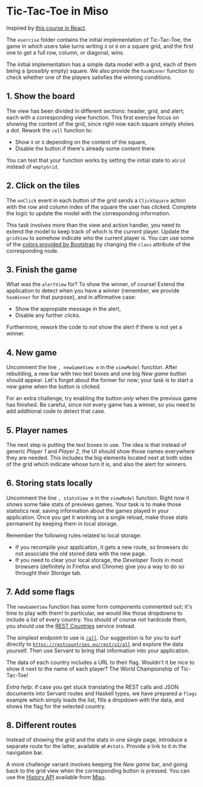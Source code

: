 # Tic-Tac-Toe in Miso

Inspired by [this course in React](https://egghead.io/lessons/javascript-create-a-2-dimensional-grid-for-our-tic-tac-toe-game).

The `exercise` folder contains the initial implementation of Tic-Tac-Toe, the game in which users take turns writing `X` or `O` on a square grid, and the first one to get a full row, column, or diagonal, wins.

The initial implementation has a simple data model with a grid, each of them being a (possibly empty) square. We also provide the `hasWinner` function to check whether one of the players satisfies the winning conditions.

## 1. Show the board

The view has been divided in different sections: header, grid, and alert; each with a corresponding view function. This first exercise focus on showing the content of the grid, since right now each square simply shows a dot. Rework the `cell` function to:

- Show `X` or `O` depending on the content of the square,
- Disable the button if there's already some content there.

You can test that your function works by setting the initial state to `aGrid` instead of `emptyGrid`.

## 2. Click on the tiles

The `onClick` event in each button of the grid sends a `ClickSquare` action with the row and column index of the square the user has clicked. Complete the logic to update the model with the corresponding information.

This task involves more than the view and action handler, you need to extend the model to keep track of which is the _current_ player. Update the `gridView` to somehow indicate who the current player is. You can use some of the [colors provided by Bootstrap](https://getbootstrap.com/docs/4.5/utilities/colors/#color) by changing the `class` attribute of the corresponding node.

## 3. Finish the game

What was the `alertView` for? To show the winner, of course! Extend the application to detect when you have a winner (remember, we provide `hasWinner` for that purpose), and in affirmative case:

- Show the appropiate message in the alert,
- Disable any further clicks.

Furthermore, rework the code to _not_ show the alert if there is not yet a winner.

## 4. New game

Uncomment the line `, newGameView m` in the `viewModel` function. After rebuilding, a new bar with two text boxes and one big _New game_ button should appear. Let's forget about the former for now; your task is to start a new game when the button is clicked.

For an extra challenge, try enabling the button _only_ when the previous game has finished. Be careful, since not every game has a winner, so you need to add additional code to detect that case.

## 5. Player names

The next step is putting the text boxes in use. The idea is that instead of generic _Player 1_ and _Player 2_, the UI should show those names everywhere they are needed. This includes the big elements located next at both sides of the grid which indicate whose turn it is, and also the alert for winners.

## 6. Storing stats locally

Uncomment the line `, statsView m` in the `viewModel` function. Right now it shows some fake stats of previews games. Your task is to make those statistics real, saving information about the games played in your application. Once you get it working on a single reload, make those stats permanent by keeping them in local storage.

Remember the following rules related to local storage:

- If you recompile your application, it gets a new route, so browsers do not associate the old stored data with the new page.
- If you need to clear your local storage, the _Developer Tools_ in most browsers (definitely in Firefox and Chrome) give you a way to do so throught their _Storage_ tab.

## 7. Add some flags

The `newGameView` function has some form components commented out; it's time to play with them! In particular, we would like those dropdowns to include a list of every country. You should of course _not_ hardcode them, you should use the [REST Countries](https://restcountries.eu/) service instead.

The simplest endpoint to use is [`/all`](https://restcountries.eu/#api-endpoints-all). Our suggestion is for you to surf directly to [`https://restcountries.eu/rest/v2/all`](https://restcountries.eu/rest/v2/all) and explore the data yourself. Then use Servant to bring that information into your application.

The data of each country includes a URL to their flag. Wouldn't it be nice to show it next to the name of each player? The World Championship of Tic-Tac-Toe!

*Extra help*: if case you get stuck translating the REST calls and JSON documents into Servant routes and Haskell types, we have prepared a `flags` example which simply loads the list, fills a dropdown with the data, and shows the flag for the selected country.

## 8. Different routes

Instead of showing the grid and the stats in one single page, introduce a separate route for the latter, available at `#stats`. Provide a link to it in the navigation bar.

A more challenge variant involves keeping the _New game_ bar, and going back to the grid view when the corresponding button is pressed. You can use the [History API](https://developer.mozilla.org/en-US/docs/Web/API/History) available from [Miso](https://haddocks.haskell-miso.org/Miso-Subscription-History.html).